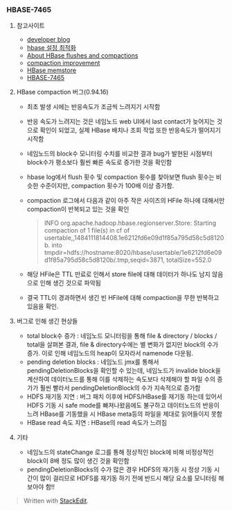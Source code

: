 
### HBASE-7465

 1. 참고사이트
	- [developer blog](http://gbif.blogspot.kr/2012/07/optimizing-writes-in-hbase.html)
	- [hbase 설정 최적화](http://engineering.vcnc.co.kr/2013/04/hbase-configuration/) 
	- [About HBase flushes and compactions](http://hadoop-hbase.blogspot.kr/2014/07/about-hbase-flushes-and-compactions.html)
	- [compaction improvement](http://www.slideshare.net/cloudera/hbasecon-2013-compaction-improvements-in-apache-hbase)
	- [HBase memstore](https://sematext.com/blog/2012/07/16/hbase-memstore-what-you-should-know/)
	- [HBASE-7465](https://issues.apache.org/jira/browse/HBASE-7465)

 2. HBase compaction 버그(0.94.16)
	- 최초 발생 시에는 반응속도가 조금씩 느려지기 시작함
	- 반응 속도가 느려지는 것은 네임노드 web UI에서 last contact가 늦어지는 것으로 확인이 되었고, 실제 HBase 배치나 조회 작업 또한 반응속도가 떨어지기 시작함
	- 네임노드의 block수 모니터링 수치를 비교한 결과 bug가 발현된 시점부터 block수가 평소보다 훨씬 빠른 속도로 증가한 것을 확인함
	- hbase log에서 flush 횟수 및 compaction 횟수를 찾아보면 flush 횟수는 비슷한 수준이지만, compaction 횟수가 100배 이상 증가함. 
	- compaction 로그에서 다음과 같이 아주 작은 사이즈의 HFile 하나에 대해서만 compaction이 반복되고 있는 것을 확인
		> INFO org.apache.hadoop.hbase.regionserver.Store: Starting compaction of 1 file(s) in cf of 
		> usertable,,1484111814408.1e6212fd6e09d1f85a795d58c5d8120b. into
		> tmpdir=hdfs://hostname:8020/hbase/usertable/1e6212fd6e09d1f85a795d58c5d8120b/.tmp,seqid=3871,
		> totalSize=552.0
	
	-  해당 HFile은 TTL 만료로 인해서 store file에 대해 데이터가 하나도 남지 않음으로 인해 생긴 것으로 파악됨
	- 결국 TTL이 경과하면서 생긴 빈 HFile에 대해 compaction을 무한 반복하고 있음을 확인.

 3. 버그로 인해 생긴 현상들
	- total block수 증가 : 네임노드 모니터링을 통해 file & directory / blocks / total을 살펴본 결과, file & directory수에는 별 변화가 없지만 block의 수가 증가. 이로 인해 네임노드의 heap이 모자라서 namenode 다운됨. 
	- pending deletion blocks :  네임노드 jmx를 통해서 pendingDeletionBlocks을 확인할 수 있는데, 네임노드가 invalide block을 계산하여 데이터노드를 통해 이를 삭제하는 속도보다 삭제해야 할 파일 수의 증가가 훨씬 빨라서 pendingDeletionBlock의 수가 지속적으로 증가함
	- HDFS 재기동 지연 : 버그 패치 이후에 HDFS/HBase를 재기동 하는데 있어서 HDFS 기동 시 safe mode를 빠져나왔음에도 불구하고 데이터노드의 반응이 느려 HBase를 기동했을 시 HBase meta등의 파일을 제대로 읽어들이지 못함
	- HBase read 속도 지연 : HBase의 read 속도가 느려짐

 4. 기타
	 - 네임노드의 stateChange 로그를 통해 정상적인 block에 비해 비정상적인 block이 8배 정도 많이 생긴 것을 확인함
	 - pendingDeletionBlocks의 수가 많은 경우 HDFS의 재기동 시 정상 기동 시간이 많이 걸리므로 HDFS를 재기동 하기 전에 반드시 해당 요소를 모니터링 해보아야 함!!

> Written with [StackEdit](https://stackedit.io/).